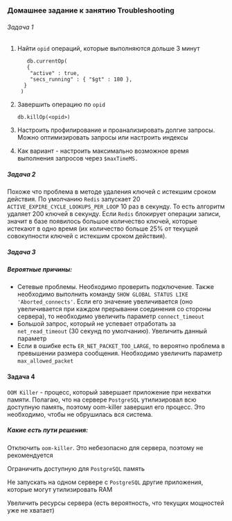 ### Домашнее задание к занятию  Troubleshooting

###### Задача 1

1. Найти `opid` операций, которые выполняются дольше 3 минут

          db.currentOp(
          {
           "active" : true,
           "secs_running" : { "$gt" : 180 },
         }
        )
   
   
2. Завершить операцию по `opid`
 
       db.killOp(<opid>)
       
1. Настроить профилирование и проанализировать долгие запросы. Можно оптимизировать запросы или настроить индексы
2. Как вариант - настроить максимально возможное время выполнения запросов через `$maxTimeMS.`       
 

##### Задача 2
Похоже что  проблема в методе удаления ключей с истекшим сроком действия. По умолчанию `Redis` запускает 20 `ACTIVE_EXPIRE_CYCLE_LOOKUPS_PER_LOOP` 10 раз в секунду. То есть алгоритм удаляет 200 ключей в секунду. Если `Redis` блокирует операции записи, значит в базе появилось большое количество ключей, которые истекают в одно время (их количество больше 25% от текущей совокупности ключей с истекшим сроком действия).

##### Задача 3

##### Вероятные причины:

- Сетевые проблемы. Необходимо проверить подключение. Также необходимо выполнить команду `SHOW GLOBAL STATUS LIKE 'Aborted_connects'`. Если его значение увеличивается (оно увеличивается при каждом прерыванни соединения со стороны сервера), то необходимо увеличить параметр `connect_timeout`
- Большой запрос, который не успевает отработать за `net_read_timeout` (30 секунд по умолчанию). Увеличить данный параметр
- Если в ошибке есть `ER_NET_PACKET_TOO_LARGE`, то вероятно проблема в превышении размера сообщения. Необходимо увеличить параметр `max_allowed_packet`

#### Задача 4

`OOM Killer` - процесс, который завершает приложение при нехватки памяти. Полагаю, что на сервере `PostgreSQL` утилизировал всю доступную память, поэтому oom-killer завершил его процесс. Это необходимо, чтобы не обрушилась вся система.

##### Какие есть пути решения:

Отключить `oom-killer`. Это небезопасно для сервера, поэтому не рекомендуется

Ограничить доступную для `PostgreSQL` память

Не запускать на одном сервере с `PostgreSQL` другие приложения, которые могут утилизировать RAM

Увеличить ресурсы сервера (есть вероятность, что текущих мощностей уже не хватает)
